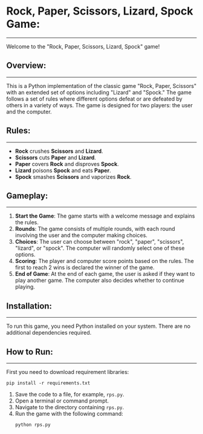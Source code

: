 # Rock, Paper, Scissors, Lizard, Spock Game:
--------------------------------------------

Welcome to the "Rock, Paper, Scissors, Lizard, Spock" game!

## Overview:
------------

This is a Python implementation of the classic game "Rock, Paper, Scissors" with an extended set of options including "Lizard" and "Spock." The game follows a set of rules where different options defeat or are defeated by others in a variety of ways. The game is designed for two players: the user and the computer.

## Rules:
---------
- **Rock** crushes **Scissors** and **Lizard**.
- **Scissors** cuts **Paper** and **Lizard**.
- **Paper** covers **Rock** and disproves **Spock**.
- **Lizard** poisons **Spock** and eats **Paper**.
- **Spock** smashes **Scissors** and vaporizes **Rock**.

## Gameplay:
------------
1. **Start the Game**: The game starts with a welcome message and explains the rules.
2. **Rounds**: The game consists of multiple rounds, with each round involving the user and the computer making choices.
3. **Choices**: The user can choose between "rock", "paper", "scissors", "lizard", or "spock". The computer will randomly select one of these options.
4. **Scoring**: The player and computer score points based on the rules. The first to reach 2 wins is declared the winner of the game.
5. **End of Game**: At the end of each game, the user is asked if they want to play another game. The computer also decides whether to continue playing.

## Installation:
----------------
To run this game, you need Python installed on your system. There are no additional dependencies required.

## How to Run:
--------------
First you need to download requirement libraries:
  ```
  pip install -r requirements.txt
  ```

1. Save the code to a file, for example, `rps.py`.
2. Open a terminal or command prompt.
3. Navigate to the directory containing `rps.py`.
4. Run the game with the following command:
   ```
   python rps.py
   ```
